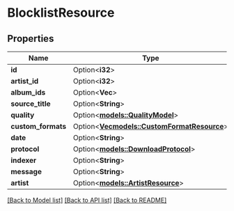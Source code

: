 # BlocklistResource

## Properties

Name | Type | Description | Notes
------------ | ------------- | ------------- | -------------
**id** | Option<**i32**> |  | [optional]
**artist_id** | Option<**i32**> |  | [optional]
**album_ids** | Option<**Vec<i32>**> |  | [optional]
**source_title** | Option<**String**> |  | [optional]
**quality** | Option<[**models::QualityModel**](QualityModel.md)> |  | [optional]
**custom_formats** | Option<[**Vec<models::CustomFormatResource>**](CustomFormatResource.md)> |  | [optional]
**date** | Option<**String**> |  | [optional]
**protocol** | Option<[**models::DownloadProtocol**](DownloadProtocol.md)> |  | [optional]
**indexer** | Option<**String**> |  | [optional]
**message** | Option<**String**> |  | [optional]
**artist** | Option<[**models::ArtistResource**](ArtistResource.md)> |  | [optional]

[[Back to Model list]](../README.md#documentation-for-models) [[Back to API list]](../README.md#documentation-for-api-endpoints) [[Back to README]](../README.md)


